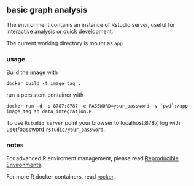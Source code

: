 ## basic graph analysis 

The environment contains an instance of Rstudio server, useful for interactive analysis or quick development.  

The current working directory is mount as `app`.


### usage

Build the image with  

```
docker build -t image_tag .
```
run a persistent container with  
 
```
docker run -d -p 8787:8787 -e PASSWORD=your_password -v `pwd`:/app image_tag sh data_integration.R
```

To use `Rstudio server` point your browser to localhost:8787, log with user/password `rstudio/your_password`.


### notes

For advanced R enviroment management, please read [Reproducible Environments](https://environments.rstudio.com/).

For more R docker containers, read [rocker](https://www.rocker-project.org/).

